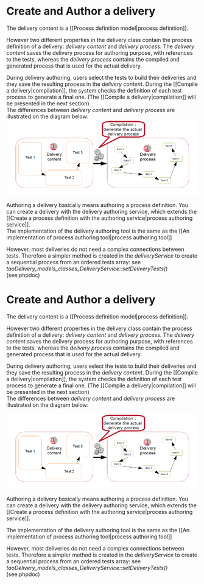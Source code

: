 <!--
created_at: '2011-03-03 11:05:51'
updated_at: '2013-03-13 13:08:15'
authors:
    - 'Jérôme Bogaerts'
contributors:
    - 'Somsack Sipasseuth'
tags:
    - Delivery
-->

Create and Author a delivery
============================

The delivery content is a [[Process definition model|process definition]].

However two different properties in the delivery class contain the process definition of a delivery: *delivery content* and *delivery process*. The *delivery content* saves the delivery process for authoring purpose, with references to the tests, whereas the *delivery process* contains the compiled and generated process that is used for the actual delivery.

During delivery authoring, users select the tests to build their deliveries and they save the resulting process in the *delivery content*. During the [[Compile a delivery|compilation]], the system checks the definition of each test process to generate a final one. (The [[Compile a delivery|compilation]] will be presented in the next section)\
The differences between *delivery content* and *delivery process* are illustrated on the diagram below:\
![](../resources/compilation_generate_process.png)

Authoring a delivery basically means authoring a process definition. You can create a delivery with the delivery authoring service, which extends the [[Create a process definition with the authoring service|process authoring service]].\
The implementation of the delivery authoring tool is the same as the [[An implementation of process authoring tool|process authoring tool]]

However, most deliveries do not need a complex connections between tests. Therefore a simpler method is created in the *deliveryService* to create a sequential process from an ordered tests array: see *taoDelivery\_models\_classes\_DeliveryService::setDeliveryTests()* (see:phpdoc)

Create and Author a delivery
============================

The delivery content is a [[Process definition model|process definition]].

However two different properties in the delivery class contain the process definition of a delivery: *delivery content* and *delivery process*. The *delivery content* saves the delivery process for authoring purpose, with references to the tests, whereas the *delivery process* contains the compiled and generated process that is used for the actual delivery.

During delivery authoring, users select the tests to build their deliveries and they save the resulting process in the *delivery content*. During the [[Compile a delivery|compilation]], the system checks the definition of each test process to generate a final one. (The [[Compile a delivery|compilation]] will be presented in the next section)\
The differences between *delivery content* and *delivery process* are illustrated on the diagram below:<br/>

![](../resources/compilation_generate_process.png)

Authoring a delivery basically means authoring a process definition. You can create a delivery with the delivery authoring service, which extends the [[Create a process definition with the authoring service|process authoring service]].<br/>

The implementation of the delivery authoring tool is the same as the [[An implementation of process authoring tool|process authoring tool]]

However, most deliveries do not need a complex connections between tests. Therefore a simpler method is created in the *deliveryService* to create a sequential process from an ordered tests array: see *taoDelivery\_models\_classes\_DeliveryService::setDeliveryTests()* (see:phpdoc)


